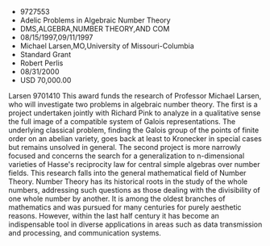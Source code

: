 
* 9727553
* Adelic Problems in Algebraic Number Theory
* DMS,ALGEBRA,NUMBER THEORY,AND COM
* 08/15/1997,09/11/1997
* Michael Larsen,MO,University of Missouri-Columbia
* Standard Grant
* Robert Perlis
* 08/31/2000
* USD 70,000.00

Larsen 9701410 This award funds the research of Professor Michael Larsen, who
will investigate two problems in algebraic number theory. The first is a project
undertaken jointly with Richard Pink to analyze in a qualitative sense the full
image of a compatible system of Galois representations. The underlying classical
problem, finding the Galois group of the points of finite order on an abelian
variety, goes back at least to Kronecker in special cases but remains unsolved
in general. The second project is more narrowly focused and concerns the search
for a generalization to n-dimensional varieties of Hasse's reciprocity law for
central simple algebras over number fields. This research falls into the general
mathematical field of Number Theory. Number Theory has its historical roots in
the study of the whole numbers, addressing such questions as those dealing with
the divisibility of one whole number by another. It is among the oldest branches
of mathematics and was pursued for many centuries for purely aesthetic reasons.
However, within the last half century it has become an indispensable tool in
diverse applications in areas such as data transmission and processing, and
communication systems.
